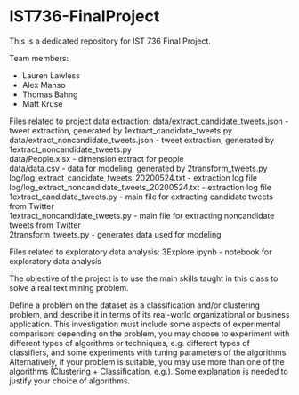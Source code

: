 # IST736-FinalProject

This is a dedicated repository for IST 736 Final Project.

Team members:
  - Lauren Lawless
  - Alex Manso
  - Thomas Bahng
  - Matt Kruse

Files related to project data extraction:
  data/extract_candidate_tweets.json - tweet extraction, generated by 1extract_candidate_tweets.py  
  data/extract_noncandidate_tweets.json - tweet extraction, generated by 1extract_noncandidate_tweets.py  
  data/People.xlsx - dimension extract for people  
  data/data.csv - data for modeling, generated by 2transform_tweets.py  
  log/log_extract_candidate_tweets_20200524.txt - extraction log file  
  log/log_extract_noncandidate_tweets_20200524.txt - extraction log file  
  1extract_candidate_tweets.py - main file for extracting candidate tweets from Twitter  
  1extract_noncandidate_tweets.py - main file for extracting noncandidate tweets from Twitter  
  2transform_tweets.py - generates data used for modeling  

Files related to exploratory data analysis:
  3Explore.ipynb - notebook for exploratory data analysis
  
  
  
The objective of the project is to use the main skills taught in this class to solve a real text mining problem.

Define a problem on the dataset as a classification and/or clustering problem, and describe it in 
terms of its real-world organizational or business application. This investigation must include some 
aspects of experimental comparison: depending on the problem, you may choose to experiment with 
different types of algorithms or techniques, e.g. different types of classifiers, and some experiments with tuning
parameters of the algorithms. Alternatively, if your problem is suitable, you may use more than one of 
the algorithms (Clustering + Classification, e.g.). Some explanation is needed to justify your choice of algorithms.
